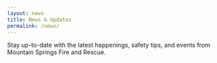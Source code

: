 ```yaml
---
layout: news
title: News & Updates
permalink: /news/
---
```


Stay up-to-date with the latest happenings, safety tips, and events from Mountain Springs Fire and Rescue.
